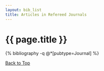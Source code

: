 ```yaml
---
layout: bib_list
title: Articles in Refereed Journals
---
```



# {{ page.title }}


{% bibliography  -q @*[pubtype=Journal] %}


<div class="row">
  <a class="btn btn-default btn-xs  navbar-right" role="button" href="#" title="Top">Back to Top<span class="glyphicon glyphicon-arrow-up"></span></a>
</div>  


